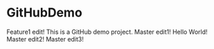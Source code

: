 # GitHubDemo
Feature1 edit!
This is a GitHub demo project.
Master edit1!
Hello World!
Master edit2!
Master edit3!
